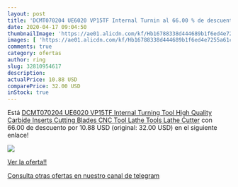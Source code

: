 ```yaml
---
layout: post
title: 'DCMT070204 UE6020 VP15TF Internal Turnin al 66.00 % de descuento'
date: 2020-04-17 09:04:50
thumbnailImage: 'https://ae01.alicdn.com/kf/Hb16788338d444689b1f6ed4e7255a61cf/DCMT070204-UE6020-VP15TF-Internal-Turning-Tool-High-Quality-Carbide-Inserts-Cutting-Blades-CNC-Tool-Lathe-Tools.jpg_350x350._SL200_.jpg'
images: [ 'https://ae01.alicdn.com/kf/Hb16788338d444689b1f6ed4e7255a61cf/DCMT070204-UE6020-VP15TF-Internal-Turning-Tool-High-Quality-Carbide-Inserts-Cutting-Blades-CNC-Tool-Lathe-Tools.jpg_350x350._SL200_.jpg' ]
comments: true
category: ofertas
author: ring
slug: 32810954617
description:
actualPrice: 10.88 USD
comparePrice: 32.00 USD
inStock: true
---
```


Está [DCMT070204 UE6020 VP15TF Internal Turning Tool High Quality Carbide Inserts Cutting Blades CNC Tool Lathe Tools Lathe Cutter](https://www.amazon.com/dp/32810954617/?tag=redken08-20) con 66.00 de descuento por 10.88 USD (original: 32.00 USD) en el siguiente enlace!

[![](https://ae01.alicdn.com/kf/Hb16788338d444689b1f6ed4e7255a61cf/DCMT070204-UE6020-VP15TF-Internal-Turning-Tool-High-Quality-Carbide-Inserts-Cutting-Blades-CNC-Tool-Lathe-Tools.jpg_350x350._SL200_.jpg)](https://www.amazon.com/dp/32810954617/?tag=redken08-20)

[Ver la oferta!!](https://www.amazon.com/dp/32810954617/?tag=redken08-20)

[Consulta otras ofertas en nuestro canal de telegram](https://t.me/s/ofertas25)
